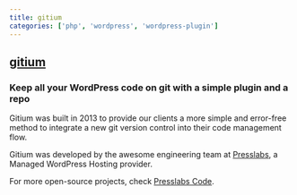 ```yaml
---
title: gitium
categories: ['php', 'wordpress', 'wordpress-plugin']
---
```

## [gitium](https://github.com/presslabs/gitium)

### Keep all your WordPress code on git with a simple plugin and a repo


Gitium was built in 2013 to provide our clients a more simple and error-free method to integrate a new git version control into their code management flow.

Gitium was developed by the awesome engineering team at [Presslabs](https://www.presslabs.com/), a Managed WordPress Hosting provider.

For more open-source projects, check [Presslabs Code](https://www.presslabs.org/). 
